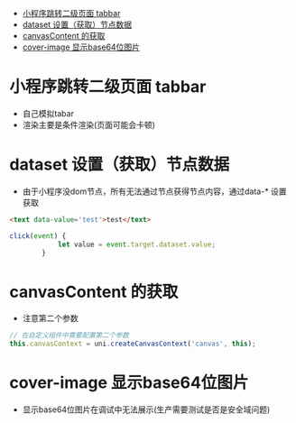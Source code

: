 <!-- TOC -->

- [小程序跳转二级页面 tabbar](#小程序跳转二级页面-tabbar)
- [dataset 设置（获取）节点数据](#dataset-设置获取节点数据)
- [canvasContent 的获取](#canvascontent-的获取)
- [cover-image 显示base64位图片](#cover-image-显示base64位图片)

<!-- /TOC -->

# 小程序跳转二级页面 tabbar

* 自己模拟tabar
* 渲染主要是条件渲染(页面可能会卡顿)

# dataset 设置（获取）节点数据

* 由于小程序没dom节点，所有无法通过节点获得节点内容，通过data-* 设置获取

```html
<text data-value='test'>test</text>
```

```js
click(event) {
			let value = event.target.dataset.value;
		}
```

# canvasContent 的获取

* 注意第二个参数
```js
// 在自定义组件中需要配置第二个参数
this.canvasContext = uni.createCanvasContext('canvas', this);
```

# cover-image 显示base64位图片

* 显示base64位图片在调试中无法展示(生产需要测试是否是安全域问题)